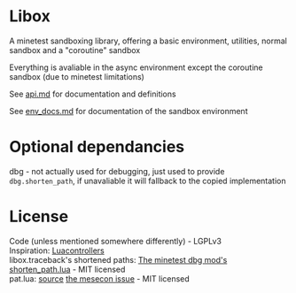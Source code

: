 # Libox

A minetest sandboxing library, offering a basic environment, utilities, normal sandbox and a "coroutine" sandbox

Everything is avaliable in the async environment except the coroutine sandbox (due to minetest limitations)

See [api.md](https://github.com/TheEt1234/libox/blob/master/api.md) for documentation and definitions

See [env_docs.md](https://github.com/TheEt1234/libox/blob/master/env_docs.md) for documentation of the sandbox environment

# Optional dependancies
dbg - not actually used for debugging, just used to provide `dbg.shorten_path`, if unavaliable it will fallback to the copied implementation

# License
Code (unless mentioned somewhere differently) - LGPLv3  
Inspiration: [Luacontrollers](https://github.com/minetest-mods/mesecons/tree/master/mesecons_luacontroller)  
libox.traceback's shortened paths: [The minetest dbg mod's shorten_path.lua](https://github.com/appgurueu/dbg/blob/master/src/shorten_path.lua) - MIT licensed  
pat.lua: [source](https://notabug.org/pgimeno/patlua/src/master/pat.lua) [the mesecon issue](https://github.com/minetest-mods/mesecons/issues/456) - MIT licensed